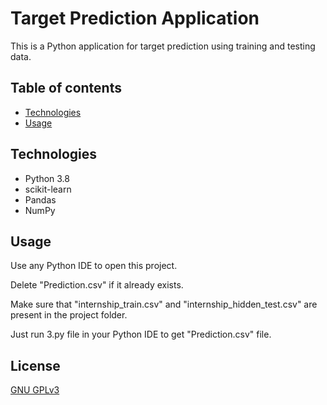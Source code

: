 # Target Prediction Application

This is a Python application for target prediction using training and testing data.

## Table of contents
* [Technologies](#Technologies)
* [Usage](#Usage)

## Technologies
- Python 3.8
- scikit-learn
- Pandas
- NumPy

## Usage

Use any Python IDE to open this project. 

Delete "Prediction.csv" if it already exists.

Make sure that "internship_train.csv" and "internship_hidden_test.csv" are present in the project folder.

Just run 3.py file in your Python IDE to get "Prediction.csv" file.


## License
[GNU GPLv3](https://choosealicense.com/licenses/gpl-3.0/)